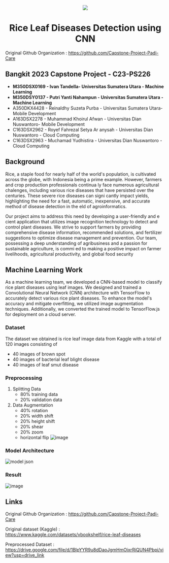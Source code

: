 

<p align="center">
   <img src="https://github.com/user-attachments/assets/6058a7b1-46f0-4c60-abe4-07f87c6667d9">
</p>


<h1 align="center">Rice Leaf Diseases Detection using CNN</h1> 


Original Github Organization : https://github.com/Capstone-Project-Padi-Care

## Bangkit 2023 Capstone Project - C23-PS226 
- **M350DSX0169 - Ivan Tandella- Universitas Sumatera Utara - Machine Learning**
- **M350DSY0137 - Putri Yanti Nahampun - Universitas Sumatera Utara - Machine Learning**
- A350DKX4428 - Reinaldhy Suzeta Purba - Universitas Sumatera Utara- Mobile Development
- A163DSX2278 - Muhammad Khoirul Afwan - Universitas Dian Nuswantoro- Mobile Development
- C163DSX2962 - Royef Fahrezal Setya Ar anysah - Universitas Dian Nuswantoro - Cloud Computing
- C163DSX2963 - Muchamad Yudhistira - Universitas Dian Nuswantoro - Cloud Computing

## Background
Rice, a staple food for nearly half of the world's population, is cultivated across the globe, with Indonesia being a prime example. However, farmers and crop production professionals continua ly face numerous agricultural chalenges, including various rice diseases that have persisted over the centuries. These severe rice diseases can signi cantly impact yields, highlighting the need for a fast, automatic, inexpensive, and accurate method of disease detection in the eld of agroinformatics. 

Our project aims to address this need by developing a user-friendly and e cient application that utilizes image recognition technology to detect and control plant diseases. We strive to support farmers by providing comprehensive disease information, recommended solutions, and fertilizer suggestions to optimize disease management and prevention. Our team, possessing a deep understanding of agribusiness and a passion for sustainable agriculture, is commi ed to making a positive impact on farmer livelihoods, agricultural productivity, and global food security

## Machine Learning Work
As a machine learning team, we developed a CNN-based model to classify rice plant diseases using leaf images. We designed and trained a Convolutional Neural Network (CNN) architecture with TensorFlow to accurately detect various rice plant diseases. To enhance the model's accuracy and mitigate overfitting, we utilized image augmentation techniques. Additionally, we converted the trained model to TensorFlow.js for deployment on a cloud server.

### Dataset
The dataset we obtained is rice leaf image data from Kaggle with a total of 120 images consisting of 
- 40 images of brown spot
- 40 images of bacterial leaf blight disease
- 40 images of leaf smut disease

### Preprocessing
1. Splitting Data
   - 80% training data
   - 20% validation data
2. Data Augmentation
   - 40% rotation 
   - 20% width shift 
   - 20% height shift 
   - 20% shear 
   - 20% zoom
   - horizontal flip
![image](https://github.com/user-attachments/assets/f528f69d-a10f-4394-bc6d-682f4a0ca3e8)

### Model Architecture
![model json](https://github.com/user-attachments/assets/713cf978-0268-4151-82b8-a009cc788cef)

### Result
![image](https://github.com/user-attachments/assets/126aa36e-5132-4eb6-88a9-1892ddb1f1e2)


## Links
Original Github Organization : https://github.com/Capstone-Project-Padi-Care

Original dataset (Kaggle) : https://www.kaggle.com/datasets/vbookshelf/rice-leaf-diseases

Preprocessed Dataset : https://drive.google.com/file/d/1BlpYYR9u8dDaoJgmHmOixrRiQUN4Pbpi/view?usp=drive_link 



